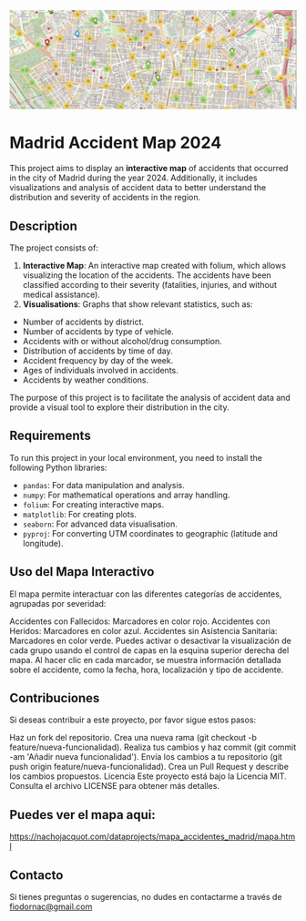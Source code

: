 ![Header Image](assets/visual_readme.jpg)

# Madrid Accident Map 2024

This project aims to display an **interactive map** of accidents that occurred in the city of Madrid during the year 2024. Additionally, it includes visualizations and analysis of accident data to better understand the distribution and severity of accidents in the region.

## Description

The project consists of:
1. **Interactive Map**: An interactive map created with folium, which allows visualizing the location of the accidents. The accidents have been classified according to their severity (fatalities, injuries, and without medical assistance).
2. **Visualisations**: Graphs that show relevant statistics, such as:
- Number of accidents by district.
- Number of accidents by type of vehicle.
- Accidents with or without alcohol/drug consumption.
- Distribution of accidents by time of day.
- Accident frequency by day of the week.
- Ages of individuals involved in accidents.
- Accidents by weather conditions.


The purpose of this project is to facilitate the analysis of accident data and provide a visual tool to explore their distribution in the city.


## Requirements

To run this project in your local environment, you need to install the following Python libraries:

- `pandas`: For data manipulation and analysis.
- `numpy`: For mathematical operations and array handling.
- `folium`: For creating interactive maps.
- `matplotlib`: For creating plots.
- `seaborn`: For advanced data visualisation.
- `pyproj`: For converting UTM coordinates to geographic (latitude and longitude).


## Uso del Mapa Interactivo
El mapa permite interactuar con las diferentes categorías de accidentes, agrupadas por severidad:

Accidentes con Fallecidos: Marcadores en color rojo.
Accidentes con Heridos: Marcadores en color azul.
Accidentes sin Asistencia Sanitaria: Marcadores en color verde.
Puedes activar o desactivar la visualización de cada grupo usando el control de capas en la esquina superior derecha del mapa. Al hacer clic en cada marcador, se muestra información detallada sobre el accidente, como la fecha, hora, localización y tipo de accidente.

## Contribuciones
Si deseas contribuir a este proyecto, por favor sigue estos pasos:

Haz un fork del repositorio.
Crea una nueva rama (git checkout -b feature/nueva-funcionalidad).
Realiza tus cambios y haz commit (git commit -am 'Añadir nueva funcionalidad').
Envía los cambios a tu repositorio (git push origin feature/nueva-funcionalidad).
Crea un Pull Request y describe los cambios propuestos.
Licencia
Este proyecto está bajo la Licencia MIT. Consulta el archivo LICENSE para obtener más detalles.

## Puedes ver el mapa aqui:
https://nachojacquot.com/dataprojects/mapa_accidentes_madrid/mapa.html

## Contacto
Si tienes preguntas o sugerencias, no dudes en contactarme a través de fiodornac@gmail.com
